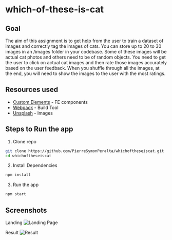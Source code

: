 # which-of-these-is-cat

## Goal
The aim of this assignment is to get help from the user to train a dataset of images and correctly tag the images of cats. You can store up to 20 to 30 images in an /images folder in your codebase. Some of these images will be actual cat photos and others need to be of random objects. You need to get the user to click on actual cat images and then rate those images accurately based on the user feedback. When you shuffle through all the images, at the end, you will need to show the images to the user with the most ratings.

## Resources used
* [Custom Elements](https://developers.google.com/web/fundamentals/web-components/customelements) - FE components
* [Webpack](https://webpack.js.org/) - Build Tool
* [Unsplash](https://unsplash.com/search/photos/cats) - Images

## Steps to Run the app
1. Clone repo
```bash
git clone https://github.com/PierreSymonPeralta/whichoftheseiscat.git
cd whichoftheseiscat
```
2. Install Dependencies
```bash
npm install
```
3. Run the app
```bash
npm start
```

## Screenshots

Landing
![Landing Page](https://user-images.githubusercontent.com/18638587/52909393-e5aee780-32c2-11e9-8b0c-1819e18d54b1.png)

Result
![Result](https://user-images.githubusercontent.com/18638587/52909417-0aa35a80-32c3-11e9-9253-bfc691b46a69.png)
